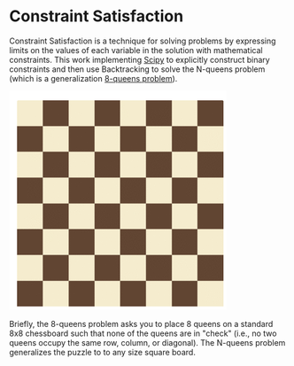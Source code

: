 # Constraint Satisfaction

Constraint Satisfaction is a technique for solving problems by expressing limits on the values of each variable in the solution with mathematical constraints. This work implementing [Scipy](https://www.scipy.org/) to explicitly construct binary constraints and then use Backtracking to solve the N-queens problem (which is a generalization [8-queens problem](https://en.wikipedia.org/wiki/Eight_queens_puzzle)). 

![8-queens puzzle solution](EightQueens.gif)

Briefly, the 8-queens problem asks you to place 8 queens on a standard 8x8 chessboard such that none of the queens are in "check" (i.e., no two queens occupy the same row, column, or diagonal). The N-queens problem generalizes the puzzle to to any size square board.